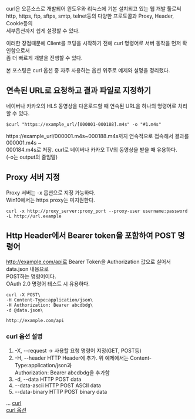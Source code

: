 curl은 오픈소스로 개발되어 윈도우와 리눅스에 기본 설치되고 있는 웹 개발 툴로써  
http, https, ftp, sftps, smtp, telnet등의 다양한 프로토콜과 Proxy, Header, Cookie등의  
세부옵션까지 쉽게 설정할 수 있다.   
  
이러한 장점때문에 Client를 코딩을 시작하기 전에 curl 명령어로 서버 동작을 먼저 확인함으로서  
좀 더 빠르게 개발을 진행할 수 있다.  
  
본 포스팅은 curl 옵션 중 자주 사용하는 옵션 위주로 예제와 설명을 정리했다.  
  
## 연속된 URL로 요청하고 결과 파일로 지정하기 
네이버나 카카오의 HLS 동영상을 다운로드할 때 연속된 URL을 하나의 명령어로 처리할 수 있다.  
  
```
$curl "https://example_url/[000001-000188].m4s" -o "#1.m4s"
```
https://example_url/000001.m4s~000188.m4s까지 연속적으로 접속해서 결과를 000001.m4s ~  
000184.m4s로 저장. curl로 네이버나 카카오 TV의 동영상을 받을 때 유용하다.  
(-o는 output의 줄임말)  

## Proxy 서버 지정
Proxy 서버는 -x 옵션으로 지정 가능하다.  
Win10에서는 https proxy는 미지원한다.  

```
curl -x http://proxy_server:proxy_port --proxy-user username:password -L http://url.example
```

## Http Header에서 Bearer token을 포함하여 POST 명령어
http://example.com/api로 Bearer Token을 Authorization 값으로 실어서 data.json 내용으로  
POST하는 명령어이다.  
OAuth 2.0 명령어 테스트 시 유용하다.  
```
curl -X POST\
-H Content-Type:application/json\
-H Authorization: Bearer abcdbdg\
-d @data.json\

http://example.com/api
```

### curl 옵션 설명
1. -X, --request -> <command> 사용할 요청 명령어 지정(GET, POST등)
2. -H, --header HTTP Header에 추가. 위 예제에서는 Content-Type:application/json과  
Authorization: Bearer abcdbdg을 추가함
3. -d, --data HTTP POST data
4. --data-ascii HTTP POST ASCII data
5. --data-binary HTTP POST binary data

...
[curl](https://kibua20.tistory.com/148)  
[curl 옵션](https://www.lesstif.com/software-architect/curl-http-get-post-rest-api-14745703.html)






































